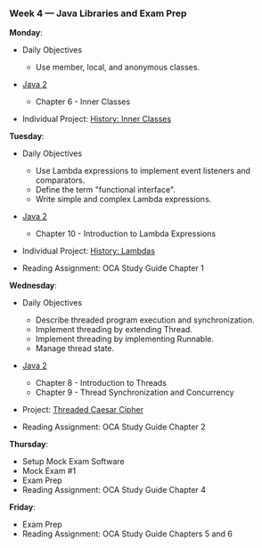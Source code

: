 ### Week 4 — Java Libraries and Exam Prep

**Monday**:
* Daily Objectives
  * Use member, local, and anonymous classes.

* [Java 2](../week3/Java2)
  * Chapter 6 - Inner Classes
* Individual Project: [History: Inner Classes](history/innerClasses.md)

**Tuesday**:
* Daily Objectives
  * Use Lambda expressions to implement event listeners and comparators.
  * Define the term "functional interface".
  * Write simple and complex Lambda expressions.
 
* [Java 2](../week3/Java2)
  * Chapter 10 - Introduction to Lambda Expressions
* Individual Project: [History: Lambdas](history/lambdas.md)
* Reading Assignment: OCA Study Guide Chapter 1 

**Wednesday**:
* Daily Objectives
  * Describe threaded program execution and synchronization.
  * Implement threading by extending Thread.
  * Implement threading by implementing Runnable.
  * Manage thread state.
  
* [Java 2](../week3/Java2)
  * Chapter 8 - Introduction to Threads 
  * Chapter 9 - Thread Synchronization and Concurrency 
* Project: [Threaded Caesar Cipher](CaesarCipherThreaded.md) 
* Reading Assignment: OCA Study Guide Chapter 2 

**Thursday**:
* Setup Mock Exam Software
* Mock Exam #1
* Exam Prep 
* Reading Assignment: OCA Study Guide Chapter 4 

**Friday**:
* Exam Prep 
* Reading Assignment: OCA Study Guide Chapters 5 and 6 
